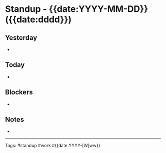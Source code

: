 # Standup - {{date:YYYY-MM-DD}} ({{date:dddd}})

## Yesterday
- 

## Today
- 

## Blockers
- 

## Notes
- 

---
Tags: #standup #work #{{date:YYYY-[W]ww}}
